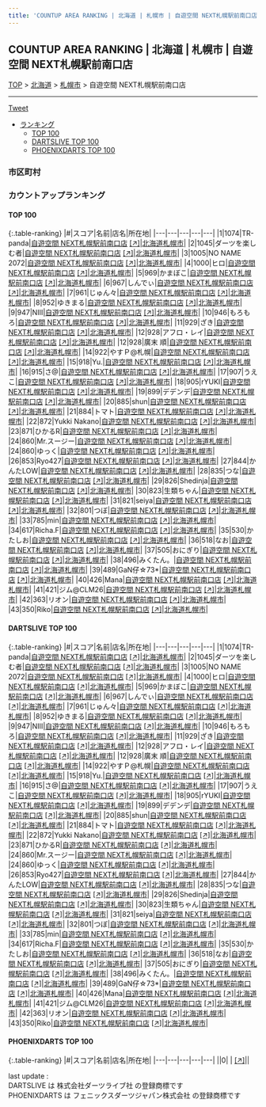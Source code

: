 ```yaml
---
title: 'COUNTUP AREA RANKING | 北海道 | 札幌市 | 自遊空間 NEXT札幌駅前南口店'
---
```

## COUNTUP AREA RANKING | 北海道 | 札幌市 | 自遊空間 NEXT札幌駅前南口店

[TOP](/darts/rank/) > [北海道](/darts/rank/北海道/) > [札幌市](/darts/rank/北海道/札幌市/) > 自遊空間 NEXT札幌駅前南口店

___

<a href="https://twitter.com/share?ref_src=twsrc%5Etfw" data-text="COUNTUP AREA RANKING | 北海道札幌市自遊空間 NEXT札幌駅前南口店" class="twitter-share-button" data-hashtags="DARTSLIVE,PHOENIXDARTS,darts,ダーツ" data-show-count="false">Tweet</a>

* [ランキング](#カウントアップランキング)
    * [TOP 100](#top-100)
    * [DARTSLIVE TOP 100](#dartslive-top-100)
    * [PHOENIXDARTS TOP 100](#phoenixdarts-top-100)

### 市区町村

<ul>

</ul>

### カウントアップランキング

#### TOP 100



{:.table-ranking}
|#|スコア|名前|店名|所在地|
|---|---|---|---|---|
|1|1074|<span class="rank-name-dl">TR-panda</span>|<a href="/darts/rank/shops/5d2a729e026c8fc4f454cb89828a1cfe.html">自遊空間 NEXT札幌駅前南口店</a> <a href="https://search.dartslive.com/jp/shop/5d2a729e026c8fc4f454cb89828a1cfe">[↗]</a>|<a href="/darts/rank/北海道/札幌市">北海道札幌市</a>|
|2|1045|<span class="rank-name-dl">ダーツを楽しむ者</span>|<a href="/darts/rank/shops/5d2a729e026c8fc4f454cb89828a1cfe.html">自遊空間 NEXT札幌駅前南口店</a> <a href="https://search.dartslive.com/jp/shop/5d2a729e026c8fc4f454cb89828a1cfe">[↗]</a>|<a href="/darts/rank/北海道/札幌市">北海道札幌市</a>|
|3|1005|<span class="rank-name-dl">NO NAME 2072</span>|<a href="/darts/rank/shops/5d2a729e026c8fc4f454cb89828a1cfe.html">自遊空間 NEXT札幌駅前南口店</a> <a href="https://search.dartslive.com/jp/shop/5d2a729e026c8fc4f454cb89828a1cfe">[↗]</a>|<a href="/darts/rank/北海道/札幌市">北海道札幌市</a>|
|4|1000|<span class="rank-name-dl">ヒロ</span>|<a href="/darts/rank/shops/5d2a729e026c8fc4f454cb89828a1cfe.html">自遊空間 NEXT札幌駅前南口店</a> <a href="https://search.dartslive.com/jp/shop/5d2a729e026c8fc4f454cb89828a1cfe">[↗]</a>|<a href="/darts/rank/北海道/札幌市">北海道札幌市</a>|
|5|969|<span class="rank-name-dl">かまぼこ</span>|<a href="/darts/rank/shops/5d2a729e026c8fc4f454cb89828a1cfe.html">自遊空間 NEXT札幌駅前南口店</a> <a href="https://search.dartslive.com/jp/shop/5d2a729e026c8fc4f454cb89828a1cfe">[↗]</a>|<a href="/darts/rank/北海道/札幌市">北海道札幌市</a>|
|6|967|<span class="rank-name-dl">しんでぃ</span>|<a href="/darts/rank/shops/5d2a729e026c8fc4f454cb89828a1cfe.html">自遊空間 NEXT札幌駅前南口店</a> <a href="https://search.dartslive.com/jp/shop/5d2a729e026c8fc4f454cb89828a1cfe">[↗]</a>|<a href="/darts/rank/北海道/札幌市">北海道札幌市</a>|
|7|961|<span class="rank-name-dl">じゅん々</span>|<a href="/darts/rank/shops/5d2a729e026c8fc4f454cb89828a1cfe.html">自遊空間 NEXT札幌駅前南口店</a> <a href="https://search.dartslive.com/jp/shop/5d2a729e026c8fc4f454cb89828a1cfe">[↗]</a>|<a href="/darts/rank/北海道/札幌市">北海道札幌市</a>|
|8|952|<span class="rank-name-dl">ゆきまる</span>|<a href="/darts/rank/shops/5d2a729e026c8fc4f454cb89828a1cfe.html">自遊空間 NEXT札幌駅前南口店</a> <a href="https://search.dartslive.com/jp/shop/5d2a729e026c8fc4f454cb89828a1cfe">[↗]</a>|<a href="/darts/rank/北海道/札幌市">北海道札幌市</a>|
|9|947|<span class="rank-name-dl">NIII</span>|<a href="/darts/rank/shops/5d2a729e026c8fc4f454cb89828a1cfe.html">自遊空間 NEXT札幌駅前南口店</a> <a href="https://search.dartslive.com/jp/shop/5d2a729e026c8fc4f454cb89828a1cfe">[↗]</a>|<a href="/darts/rank/北海道/札幌市">北海道札幌市</a>|
|10|946|<span class="rank-name-dl">もろもろ</span>|<a href="/darts/rank/shops/5d2a729e026c8fc4f454cb89828a1cfe.html">自遊空間 NEXT札幌駅前南口店</a> <a href="https://search.dartslive.com/jp/shop/5d2a729e026c8fc4f454cb89828a1cfe">[↗]</a>|<a href="/darts/rank/北海道/札幌市">北海道札幌市</a>|
|11|929|<span class="rank-name-dl">ざき</span>|<a href="/darts/rank/shops/5d2a729e026c8fc4f454cb89828a1cfe.html">自遊空間 NEXT札幌駅前南口店</a> <a href="https://search.dartslive.com/jp/shop/5d2a729e026c8fc4f454cb89828a1cfe">[↗]</a>|<a href="/darts/rank/北海道/札幌市">北海道札幌市</a>|
|12|928|<span class="rank-name-dl">アフロ・レイ</span>|<a href="/darts/rank/shops/5d2a729e026c8fc4f454cb89828a1cfe.html">自遊空間 NEXT札幌駅前南口店</a> <a href="https://search.dartslive.com/jp/shop/5d2a729e026c8fc4f454cb89828a1cfe">[↗]</a>|<a href="/darts/rank/北海道/札幌市">北海道札幌市</a>|
|12|928|<span class="rank-name-dl">廣末 順</span>|<a href="/darts/rank/shops/5d2a729e026c8fc4f454cb89828a1cfe.html">自遊空間 NEXT札幌駅前南口店</a> <a href="https://search.dartslive.com/jp/shop/5d2a729e026c8fc4f454cb89828a1cfe">[↗]</a>|<a href="/darts/rank/北海道/札幌市">北海道札幌市</a>|
|14|922|<span class="rank-name-dl">やすＰ@札幌</span>|<a href="/darts/rank/shops/5d2a729e026c8fc4f454cb89828a1cfe.html">自遊空間 NEXT札幌駅前南口店</a> <a href="https://search.dartslive.com/jp/shop/5d2a729e026c8fc4f454cb89828a1cfe">[↗]</a>|<a href="/darts/rank/北海道/札幌市">北海道札幌市</a>|
|15|918|<span class="rank-name-dl">Yu.</span>|<a href="/darts/rank/shops/5d2a729e026c8fc4f454cb89828a1cfe.html">自遊空間 NEXT札幌駅前南口店</a> <a href="https://search.dartslive.com/jp/shop/5d2a729e026c8fc4f454cb89828a1cfe">[↗]</a>|<a href="/darts/rank/北海道/札幌市">北海道札幌市</a>|
|16|915|<span class="rank-name-dl">さ@</span>|<a href="/darts/rank/shops/5d2a729e026c8fc4f454cb89828a1cfe.html">自遊空間 NEXT札幌駅前南口店</a> <a href="https://search.dartslive.com/jp/shop/5d2a729e026c8fc4f454cb89828a1cfe">[↗]</a>|<a href="/darts/rank/北海道/札幌市">北海道札幌市</a>|
|17|907|<span class="rank-name-dl">うえこ</span>|<a href="/darts/rank/shops/5d2a729e026c8fc4f454cb89828a1cfe.html">自遊空間 NEXT札幌駅前南口店</a> <a href="https://search.dartslive.com/jp/shop/5d2a729e026c8fc4f454cb89828a1cfe">[↗]</a>|<a href="/darts/rank/北海道/札幌市">北海道札幌市</a>|
|18|905|<span class="rank-name-dl">rYUKI</span>|<a href="/darts/rank/shops/5d2a729e026c8fc4f454cb89828a1cfe.html">自遊空間 NEXT札幌駅前南口店</a> <a href="https://search.dartslive.com/jp/shop/5d2a729e026c8fc4f454cb89828a1cfe">[↗]</a>|<a href="/darts/rank/北海道/札幌市">北海道札幌市</a>|
|19|899|<span class="rank-name-dl">デデンデ</span>|<a href="/darts/rank/shops/5d2a729e026c8fc4f454cb89828a1cfe.html">自遊空間 NEXT札幌駅前南口店</a> <a href="https://search.dartslive.com/jp/shop/5d2a729e026c8fc4f454cb89828a1cfe">[↗]</a>|<a href="/darts/rank/北海道/札幌市">北海道札幌市</a>|
|20|885|<span class="rank-name-dl">shun</span>|<a href="/darts/rank/shops/5d2a729e026c8fc4f454cb89828a1cfe.html">自遊空間 NEXT札幌駅前南口店</a> <a href="https://search.dartslive.com/jp/shop/5d2a729e026c8fc4f454cb89828a1cfe">[↗]</a>|<a href="/darts/rank/北海道/札幌市">北海道札幌市</a>|
|21|884|<span class="rank-name-dl">トマト</span>|<a href="/darts/rank/shops/5d2a729e026c8fc4f454cb89828a1cfe.html">自遊空間 NEXT札幌駅前南口店</a> <a href="https://search.dartslive.com/jp/shop/5d2a729e026c8fc4f454cb89828a1cfe">[↗]</a>|<a href="/darts/rank/北海道/札幌市">北海道札幌市</a>|
|22|872|<span class="rank-name-dl">Yukki Nakano</span>|<a href="/darts/rank/shops/5d2a729e026c8fc4f454cb89828a1cfe.html">自遊空間 NEXT札幌駅前南口店</a> <a href="https://search.dartslive.com/jp/shop/5d2a729e026c8fc4f454cb89828a1cfe">[↗]</a>|<a href="/darts/rank/北海道/札幌市">北海道札幌市</a>|
|23|871|<span class="rank-name-dl">ひかるR</span>|<a href="/darts/rank/shops/5d2a729e026c8fc4f454cb89828a1cfe.html">自遊空間 NEXT札幌駅前南口店</a> <a href="https://search.dartslive.com/jp/shop/5d2a729e026c8fc4f454cb89828a1cfe">[↗]</a>|<a href="/darts/rank/北海道/札幌市">北海道札幌市</a>|
|24|860|<span class="rank-name-dl">Mr.スージー</span>|<a href="/darts/rank/shops/5d2a729e026c8fc4f454cb89828a1cfe.html">自遊空間 NEXT札幌駅前南口店</a> <a href="https://search.dartslive.com/jp/shop/5d2a729e026c8fc4f454cb89828a1cfe">[↗]</a>|<a href="/darts/rank/北海道/札幌市">北海道札幌市</a>|
|24|860|<span class="rank-name-dl">ゆっく</span>|<a href="/darts/rank/shops/5d2a729e026c8fc4f454cb89828a1cfe.html">自遊空間 NEXT札幌駅前南口店</a> <a href="https://search.dartslive.com/jp/shop/5d2a729e026c8fc4f454cb89828a1cfe">[↗]</a>|<a href="/darts/rank/北海道/札幌市">北海道札幌市</a>|
|26|853|<span class="rank-name-dl">Ryo427</span>|<a href="/darts/rank/shops/5d2a729e026c8fc4f454cb89828a1cfe.html">自遊空間 NEXT札幌駅前南口店</a> <a href="https://search.dartslive.com/jp/shop/5d2a729e026c8fc4f454cb89828a1cfe">[↗]</a>|<a href="/darts/rank/北海道/札幌市">北海道札幌市</a>|
|27|844|<span class="rank-name-dl">かんたLOW</span>|<a href="/darts/rank/shops/5d2a729e026c8fc4f454cb89828a1cfe.html">自遊空間 NEXT札幌駅前南口店</a> <a href="https://search.dartslive.com/jp/shop/5d2a729e026c8fc4f454cb89828a1cfe">[↗]</a>|<a href="/darts/rank/北海道/札幌市">北海道札幌市</a>|
|28|835|<span class="rank-name-dl">つな</span>|<a href="/darts/rank/shops/5d2a729e026c8fc4f454cb89828a1cfe.html">自遊空間 NEXT札幌駅前南口店</a> <a href="https://search.dartslive.com/jp/shop/5d2a729e026c8fc4f454cb89828a1cfe">[↗]</a>|<a href="/darts/rank/北海道/札幌市">北海道札幌市</a>|
|29|826|<span class="rank-name-dl">Shedinja</span>|<a href="/darts/rank/shops/5d2a729e026c8fc4f454cb89828a1cfe.html">自遊空間 NEXT札幌駅前南口店</a> <a href="https://search.dartslive.com/jp/shop/5d2a729e026c8fc4f454cb89828a1cfe">[↗]</a>|<a href="/darts/rank/北海道/札幌市">北海道札幌市</a>|
|30|823|<span class="rank-name-dl">生類ちゃん</span>|<a href="/darts/rank/shops/5d2a729e026c8fc4f454cb89828a1cfe.html">自遊空間 NEXT札幌駅前南口店</a> <a href="https://search.dartslive.com/jp/shop/5d2a729e026c8fc4f454cb89828a1cfe">[↗]</a>|<a href="/darts/rank/北海道/札幌市">北海道札幌市</a>|
|31|821|<span class="rank-name-dl">seiya</span>|<a href="/darts/rank/shops/5d2a729e026c8fc4f454cb89828a1cfe.html">自遊空間 NEXT札幌駅前南口店</a> <a href="https://search.dartslive.com/jp/shop/5d2a729e026c8fc4f454cb89828a1cfe">[↗]</a>|<a href="/darts/rank/北海道/札幌市">北海道札幌市</a>|
|32|801|<span class="rank-name-dl">つぼ</span>|<a href="/darts/rank/shops/5d2a729e026c8fc4f454cb89828a1cfe.html">自遊空間 NEXT札幌駅前南口店</a> <a href="https://search.dartslive.com/jp/shop/5d2a729e026c8fc4f454cb89828a1cfe">[↗]</a>|<a href="/darts/rank/北海道/札幌市">北海道札幌市</a>|
|33|785|<span class="rank-name-dl">min</span>|<a href="/darts/rank/shops/5d2a729e026c8fc4f454cb89828a1cfe.html">自遊空間 NEXT札幌駅前南口店</a> <a href="https://search.dartslive.com/jp/shop/5d2a729e026c8fc4f454cb89828a1cfe">[↗]</a>|<a href="/darts/rank/北海道/札幌市">北海道札幌市</a>|
|34|617|<span class="rank-name-dl">Richa.F</span>|<a href="/darts/rank/shops/5d2a729e026c8fc4f454cb89828a1cfe.html">自遊空間 NEXT札幌駅前南口店</a> <a href="https://search.dartslive.com/jp/shop/5d2a729e026c8fc4f454cb89828a1cfe">[↗]</a>|<a href="/darts/rank/北海道/札幌市">北海道札幌市</a>|
|35|530|<span class="rank-name-dl">かたしお</span>|<a href="/darts/rank/shops/5d2a729e026c8fc4f454cb89828a1cfe.html">自遊空間 NEXT札幌駅前南口店</a> <a href="https://search.dartslive.com/jp/shop/5d2a729e026c8fc4f454cb89828a1cfe">[↗]</a>|<a href="/darts/rank/北海道/札幌市">北海道札幌市</a>|
|36|518|<span class="rank-name-dl">なお</span>|<a href="/darts/rank/shops/5d2a729e026c8fc4f454cb89828a1cfe.html">自遊空間 NEXT札幌駅前南口店</a> <a href="https://search.dartslive.com/jp/shop/5d2a729e026c8fc4f454cb89828a1cfe">[↗]</a>|<a href="/darts/rank/北海道/札幌市">北海道札幌市</a>|
|37|505|<span class="rank-name-dl">おにぎり</span>|<a href="/darts/rank/shops/5d2a729e026c8fc4f454cb89828a1cfe.html">自遊空間 NEXT札幌駅前南口店</a> <a href="https://search.dartslive.com/jp/shop/5d2a729e026c8fc4f454cb89828a1cfe">[↗]</a>|<a href="/darts/rank/北海道/札幌市">北海道札幌市</a>|
|38|496|<span class="rank-name-dl">みくたん。</span>|<a href="/darts/rank/shops/5d2a729e026c8fc4f454cb89828a1cfe.html">自遊空間 NEXT札幌駅前南口店</a> <a href="https://search.dartslive.com/jp/shop/5d2a729e026c8fc4f454cb89828a1cfe">[↗]</a>|<a href="/darts/rank/北海道/札幌市">北海道札幌市</a>|
|39|489|<span class="rank-name-dl">GaN仔☆73*</span>|<a href="/darts/rank/shops/5d2a729e026c8fc4f454cb89828a1cfe.html">自遊空間 NEXT札幌駅前南口店</a> <a href="https://search.dartslive.com/jp/shop/5d2a729e026c8fc4f454cb89828a1cfe">[↗]</a>|<a href="/darts/rank/北海道/札幌市">北海道札幌市</a>|
|40|426|<span class="rank-name-dl">Mana</span>|<a href="/darts/rank/shops/5d2a729e026c8fc4f454cb89828a1cfe.html">自遊空間 NEXT札幌駅前南口店</a> <a href="https://search.dartslive.com/jp/shop/5d2a729e026c8fc4f454cb89828a1cfe">[↗]</a>|<a href="/darts/rank/北海道/札幌市">北海道札幌市</a>|
|41|421|<span class="rank-name-dl">ジム@CLM26</span>|<a href="/darts/rank/shops/5d2a729e026c8fc4f454cb89828a1cfe.html">自遊空間 NEXT札幌駅前南口店</a> <a href="https://search.dartslive.com/jp/shop/5d2a729e026c8fc4f454cb89828a1cfe">[↗]</a>|<a href="/darts/rank/北海道/札幌市">北海道札幌市</a>|
|42|363|<span class="rank-name-dl">リオン</span>|<a href="/darts/rank/shops/5d2a729e026c8fc4f454cb89828a1cfe.html">自遊空間 NEXT札幌駅前南口店</a> <a href="https://search.dartslive.com/jp/shop/5d2a729e026c8fc4f454cb89828a1cfe">[↗]</a>|<a href="/darts/rank/北海道/札幌市">北海道札幌市</a>|
|43|350|<span class="rank-name-dl">Riko</span>|<a href="/darts/rank/shops/5d2a729e026c8fc4f454cb89828a1cfe.html">自遊空間 NEXT札幌駅前南口店</a> <a href="https://search.dartslive.com/jp/shop/5d2a729e026c8fc4f454cb89828a1cfe">[↗]</a>|<a href="/darts/rank/北海道/札幌市">北海道札幌市</a>|


#### DARTSLIVE TOP 100



{:.table-ranking}
|#|スコア|名前|店名|所在地|
|---|---|---|---|---|
|1|1074|<span class="rank-name-dl">TR-panda</span>|<a href="/darts/rank/shops/5d2a729e026c8fc4f454cb89828a1cfe.html">自遊空間 NEXT札幌駅前南口店</a> <a href="https://search.dartslive.com/jp/shop/5d2a729e026c8fc4f454cb89828a1cfe">[↗]</a>|<a href="/darts/rank/北海道/札幌市">北海道札幌市</a>|
|2|1045|<span class="rank-name-dl">ダーツを楽しむ者</span>|<a href="/darts/rank/shops/5d2a729e026c8fc4f454cb89828a1cfe.html">自遊空間 NEXT札幌駅前南口店</a> <a href="https://search.dartslive.com/jp/shop/5d2a729e026c8fc4f454cb89828a1cfe">[↗]</a>|<a href="/darts/rank/北海道/札幌市">北海道札幌市</a>|
|3|1005|<span class="rank-name-dl">NO NAME 2072</span>|<a href="/darts/rank/shops/5d2a729e026c8fc4f454cb89828a1cfe.html">自遊空間 NEXT札幌駅前南口店</a> <a href="https://search.dartslive.com/jp/shop/5d2a729e026c8fc4f454cb89828a1cfe">[↗]</a>|<a href="/darts/rank/北海道/札幌市">北海道札幌市</a>|
|4|1000|<span class="rank-name-dl">ヒロ</span>|<a href="/darts/rank/shops/5d2a729e026c8fc4f454cb89828a1cfe.html">自遊空間 NEXT札幌駅前南口店</a> <a href="https://search.dartslive.com/jp/shop/5d2a729e026c8fc4f454cb89828a1cfe">[↗]</a>|<a href="/darts/rank/北海道/札幌市">北海道札幌市</a>|
|5|969|<span class="rank-name-dl">かまぼこ</span>|<a href="/darts/rank/shops/5d2a729e026c8fc4f454cb89828a1cfe.html">自遊空間 NEXT札幌駅前南口店</a> <a href="https://search.dartslive.com/jp/shop/5d2a729e026c8fc4f454cb89828a1cfe">[↗]</a>|<a href="/darts/rank/北海道/札幌市">北海道札幌市</a>|
|6|967|<span class="rank-name-dl">しんでぃ</span>|<a href="/darts/rank/shops/5d2a729e026c8fc4f454cb89828a1cfe.html">自遊空間 NEXT札幌駅前南口店</a> <a href="https://search.dartslive.com/jp/shop/5d2a729e026c8fc4f454cb89828a1cfe">[↗]</a>|<a href="/darts/rank/北海道/札幌市">北海道札幌市</a>|
|7|961|<span class="rank-name-dl">じゅん々</span>|<a href="/darts/rank/shops/5d2a729e026c8fc4f454cb89828a1cfe.html">自遊空間 NEXT札幌駅前南口店</a> <a href="https://search.dartslive.com/jp/shop/5d2a729e026c8fc4f454cb89828a1cfe">[↗]</a>|<a href="/darts/rank/北海道/札幌市">北海道札幌市</a>|
|8|952|<span class="rank-name-dl">ゆきまる</span>|<a href="/darts/rank/shops/5d2a729e026c8fc4f454cb89828a1cfe.html">自遊空間 NEXT札幌駅前南口店</a> <a href="https://search.dartslive.com/jp/shop/5d2a729e026c8fc4f454cb89828a1cfe">[↗]</a>|<a href="/darts/rank/北海道/札幌市">北海道札幌市</a>|
|9|947|<span class="rank-name-dl">NIII</span>|<a href="/darts/rank/shops/5d2a729e026c8fc4f454cb89828a1cfe.html">自遊空間 NEXT札幌駅前南口店</a> <a href="https://search.dartslive.com/jp/shop/5d2a729e026c8fc4f454cb89828a1cfe">[↗]</a>|<a href="/darts/rank/北海道/札幌市">北海道札幌市</a>|
|10|946|<span class="rank-name-dl">もろもろ</span>|<a href="/darts/rank/shops/5d2a729e026c8fc4f454cb89828a1cfe.html">自遊空間 NEXT札幌駅前南口店</a> <a href="https://search.dartslive.com/jp/shop/5d2a729e026c8fc4f454cb89828a1cfe">[↗]</a>|<a href="/darts/rank/北海道/札幌市">北海道札幌市</a>|
|11|929|<span class="rank-name-dl">ざき</span>|<a href="/darts/rank/shops/5d2a729e026c8fc4f454cb89828a1cfe.html">自遊空間 NEXT札幌駅前南口店</a> <a href="https://search.dartslive.com/jp/shop/5d2a729e026c8fc4f454cb89828a1cfe">[↗]</a>|<a href="/darts/rank/北海道/札幌市">北海道札幌市</a>|
|12|928|<span class="rank-name-dl">アフロ・レイ</span>|<a href="/darts/rank/shops/5d2a729e026c8fc4f454cb89828a1cfe.html">自遊空間 NEXT札幌駅前南口店</a> <a href="https://search.dartslive.com/jp/shop/5d2a729e026c8fc4f454cb89828a1cfe">[↗]</a>|<a href="/darts/rank/北海道/札幌市">北海道札幌市</a>|
|12|928|<span class="rank-name-dl">廣末 順</span>|<a href="/darts/rank/shops/5d2a729e026c8fc4f454cb89828a1cfe.html">自遊空間 NEXT札幌駅前南口店</a> <a href="https://search.dartslive.com/jp/shop/5d2a729e026c8fc4f454cb89828a1cfe">[↗]</a>|<a href="/darts/rank/北海道/札幌市">北海道札幌市</a>|
|14|922|<span class="rank-name-dl">やすＰ@札幌</span>|<a href="/darts/rank/shops/5d2a729e026c8fc4f454cb89828a1cfe.html">自遊空間 NEXT札幌駅前南口店</a> <a href="https://search.dartslive.com/jp/shop/5d2a729e026c8fc4f454cb89828a1cfe">[↗]</a>|<a href="/darts/rank/北海道/札幌市">北海道札幌市</a>|
|15|918|<span class="rank-name-dl">Yu.</span>|<a href="/darts/rank/shops/5d2a729e026c8fc4f454cb89828a1cfe.html">自遊空間 NEXT札幌駅前南口店</a> <a href="https://search.dartslive.com/jp/shop/5d2a729e026c8fc4f454cb89828a1cfe">[↗]</a>|<a href="/darts/rank/北海道/札幌市">北海道札幌市</a>|
|16|915|<span class="rank-name-dl">さ@</span>|<a href="/darts/rank/shops/5d2a729e026c8fc4f454cb89828a1cfe.html">自遊空間 NEXT札幌駅前南口店</a> <a href="https://search.dartslive.com/jp/shop/5d2a729e026c8fc4f454cb89828a1cfe">[↗]</a>|<a href="/darts/rank/北海道/札幌市">北海道札幌市</a>|
|17|907|<span class="rank-name-dl">うえこ</span>|<a href="/darts/rank/shops/5d2a729e026c8fc4f454cb89828a1cfe.html">自遊空間 NEXT札幌駅前南口店</a> <a href="https://search.dartslive.com/jp/shop/5d2a729e026c8fc4f454cb89828a1cfe">[↗]</a>|<a href="/darts/rank/北海道/札幌市">北海道札幌市</a>|
|18|905|<span class="rank-name-dl">rYUKI</span>|<a href="/darts/rank/shops/5d2a729e026c8fc4f454cb89828a1cfe.html">自遊空間 NEXT札幌駅前南口店</a> <a href="https://search.dartslive.com/jp/shop/5d2a729e026c8fc4f454cb89828a1cfe">[↗]</a>|<a href="/darts/rank/北海道/札幌市">北海道札幌市</a>|
|19|899|<span class="rank-name-dl">デデンデ</span>|<a href="/darts/rank/shops/5d2a729e026c8fc4f454cb89828a1cfe.html">自遊空間 NEXT札幌駅前南口店</a> <a href="https://search.dartslive.com/jp/shop/5d2a729e026c8fc4f454cb89828a1cfe">[↗]</a>|<a href="/darts/rank/北海道/札幌市">北海道札幌市</a>|
|20|885|<span class="rank-name-dl">shun</span>|<a href="/darts/rank/shops/5d2a729e026c8fc4f454cb89828a1cfe.html">自遊空間 NEXT札幌駅前南口店</a> <a href="https://search.dartslive.com/jp/shop/5d2a729e026c8fc4f454cb89828a1cfe">[↗]</a>|<a href="/darts/rank/北海道/札幌市">北海道札幌市</a>|
|21|884|<span class="rank-name-dl">トマト</span>|<a href="/darts/rank/shops/5d2a729e026c8fc4f454cb89828a1cfe.html">自遊空間 NEXT札幌駅前南口店</a> <a href="https://search.dartslive.com/jp/shop/5d2a729e026c8fc4f454cb89828a1cfe">[↗]</a>|<a href="/darts/rank/北海道/札幌市">北海道札幌市</a>|
|22|872|<span class="rank-name-dl">Yukki Nakano</span>|<a href="/darts/rank/shops/5d2a729e026c8fc4f454cb89828a1cfe.html">自遊空間 NEXT札幌駅前南口店</a> <a href="https://search.dartslive.com/jp/shop/5d2a729e026c8fc4f454cb89828a1cfe">[↗]</a>|<a href="/darts/rank/北海道/札幌市">北海道札幌市</a>|
|23|871|<span class="rank-name-dl">ひかるR</span>|<a href="/darts/rank/shops/5d2a729e026c8fc4f454cb89828a1cfe.html">自遊空間 NEXT札幌駅前南口店</a> <a href="https://search.dartslive.com/jp/shop/5d2a729e026c8fc4f454cb89828a1cfe">[↗]</a>|<a href="/darts/rank/北海道/札幌市">北海道札幌市</a>|
|24|860|<span class="rank-name-dl">Mr.スージー</span>|<a href="/darts/rank/shops/5d2a729e026c8fc4f454cb89828a1cfe.html">自遊空間 NEXT札幌駅前南口店</a> <a href="https://search.dartslive.com/jp/shop/5d2a729e026c8fc4f454cb89828a1cfe">[↗]</a>|<a href="/darts/rank/北海道/札幌市">北海道札幌市</a>|
|24|860|<span class="rank-name-dl">ゆっく</span>|<a href="/darts/rank/shops/5d2a729e026c8fc4f454cb89828a1cfe.html">自遊空間 NEXT札幌駅前南口店</a> <a href="https://search.dartslive.com/jp/shop/5d2a729e026c8fc4f454cb89828a1cfe">[↗]</a>|<a href="/darts/rank/北海道/札幌市">北海道札幌市</a>|
|26|853|<span class="rank-name-dl">Ryo427</span>|<a href="/darts/rank/shops/5d2a729e026c8fc4f454cb89828a1cfe.html">自遊空間 NEXT札幌駅前南口店</a> <a href="https://search.dartslive.com/jp/shop/5d2a729e026c8fc4f454cb89828a1cfe">[↗]</a>|<a href="/darts/rank/北海道/札幌市">北海道札幌市</a>|
|27|844|<span class="rank-name-dl">かんたLOW</span>|<a href="/darts/rank/shops/5d2a729e026c8fc4f454cb89828a1cfe.html">自遊空間 NEXT札幌駅前南口店</a> <a href="https://search.dartslive.com/jp/shop/5d2a729e026c8fc4f454cb89828a1cfe">[↗]</a>|<a href="/darts/rank/北海道/札幌市">北海道札幌市</a>|
|28|835|<span class="rank-name-dl">つな</span>|<a href="/darts/rank/shops/5d2a729e026c8fc4f454cb89828a1cfe.html">自遊空間 NEXT札幌駅前南口店</a> <a href="https://search.dartslive.com/jp/shop/5d2a729e026c8fc4f454cb89828a1cfe">[↗]</a>|<a href="/darts/rank/北海道/札幌市">北海道札幌市</a>|
|29|826|<span class="rank-name-dl">Shedinja</span>|<a href="/darts/rank/shops/5d2a729e026c8fc4f454cb89828a1cfe.html">自遊空間 NEXT札幌駅前南口店</a> <a href="https://search.dartslive.com/jp/shop/5d2a729e026c8fc4f454cb89828a1cfe">[↗]</a>|<a href="/darts/rank/北海道/札幌市">北海道札幌市</a>|
|30|823|<span class="rank-name-dl">生類ちゃん</span>|<a href="/darts/rank/shops/5d2a729e026c8fc4f454cb89828a1cfe.html">自遊空間 NEXT札幌駅前南口店</a> <a href="https://search.dartslive.com/jp/shop/5d2a729e026c8fc4f454cb89828a1cfe">[↗]</a>|<a href="/darts/rank/北海道/札幌市">北海道札幌市</a>|
|31|821|<span class="rank-name-dl">seiya</span>|<a href="/darts/rank/shops/5d2a729e026c8fc4f454cb89828a1cfe.html">自遊空間 NEXT札幌駅前南口店</a> <a href="https://search.dartslive.com/jp/shop/5d2a729e026c8fc4f454cb89828a1cfe">[↗]</a>|<a href="/darts/rank/北海道/札幌市">北海道札幌市</a>|
|32|801|<span class="rank-name-dl">つぼ</span>|<a href="/darts/rank/shops/5d2a729e026c8fc4f454cb89828a1cfe.html">自遊空間 NEXT札幌駅前南口店</a> <a href="https://search.dartslive.com/jp/shop/5d2a729e026c8fc4f454cb89828a1cfe">[↗]</a>|<a href="/darts/rank/北海道/札幌市">北海道札幌市</a>|
|33|785|<span class="rank-name-dl">min</span>|<a href="/darts/rank/shops/5d2a729e026c8fc4f454cb89828a1cfe.html">自遊空間 NEXT札幌駅前南口店</a> <a href="https://search.dartslive.com/jp/shop/5d2a729e026c8fc4f454cb89828a1cfe">[↗]</a>|<a href="/darts/rank/北海道/札幌市">北海道札幌市</a>|
|34|617|<span class="rank-name-dl">Richa.F</span>|<a href="/darts/rank/shops/5d2a729e026c8fc4f454cb89828a1cfe.html">自遊空間 NEXT札幌駅前南口店</a> <a href="https://search.dartslive.com/jp/shop/5d2a729e026c8fc4f454cb89828a1cfe">[↗]</a>|<a href="/darts/rank/北海道/札幌市">北海道札幌市</a>|
|35|530|<span class="rank-name-dl">かたしお</span>|<a href="/darts/rank/shops/5d2a729e026c8fc4f454cb89828a1cfe.html">自遊空間 NEXT札幌駅前南口店</a> <a href="https://search.dartslive.com/jp/shop/5d2a729e026c8fc4f454cb89828a1cfe">[↗]</a>|<a href="/darts/rank/北海道/札幌市">北海道札幌市</a>|
|36|518|<span class="rank-name-dl">なお</span>|<a href="/darts/rank/shops/5d2a729e026c8fc4f454cb89828a1cfe.html">自遊空間 NEXT札幌駅前南口店</a> <a href="https://search.dartslive.com/jp/shop/5d2a729e026c8fc4f454cb89828a1cfe">[↗]</a>|<a href="/darts/rank/北海道/札幌市">北海道札幌市</a>|
|37|505|<span class="rank-name-dl">おにぎり</span>|<a href="/darts/rank/shops/5d2a729e026c8fc4f454cb89828a1cfe.html">自遊空間 NEXT札幌駅前南口店</a> <a href="https://search.dartslive.com/jp/shop/5d2a729e026c8fc4f454cb89828a1cfe">[↗]</a>|<a href="/darts/rank/北海道/札幌市">北海道札幌市</a>|
|38|496|<span class="rank-name-dl">みくたん。</span>|<a href="/darts/rank/shops/5d2a729e026c8fc4f454cb89828a1cfe.html">自遊空間 NEXT札幌駅前南口店</a> <a href="https://search.dartslive.com/jp/shop/5d2a729e026c8fc4f454cb89828a1cfe">[↗]</a>|<a href="/darts/rank/北海道/札幌市">北海道札幌市</a>|
|39|489|<span class="rank-name-dl">GaN仔☆73*</span>|<a href="/darts/rank/shops/5d2a729e026c8fc4f454cb89828a1cfe.html">自遊空間 NEXT札幌駅前南口店</a> <a href="https://search.dartslive.com/jp/shop/5d2a729e026c8fc4f454cb89828a1cfe">[↗]</a>|<a href="/darts/rank/北海道/札幌市">北海道札幌市</a>|
|40|426|<span class="rank-name-dl">Mana</span>|<a href="/darts/rank/shops/5d2a729e026c8fc4f454cb89828a1cfe.html">自遊空間 NEXT札幌駅前南口店</a> <a href="https://search.dartslive.com/jp/shop/5d2a729e026c8fc4f454cb89828a1cfe">[↗]</a>|<a href="/darts/rank/北海道/札幌市">北海道札幌市</a>|
|41|421|<span class="rank-name-dl">ジム@CLM26</span>|<a href="/darts/rank/shops/5d2a729e026c8fc4f454cb89828a1cfe.html">自遊空間 NEXT札幌駅前南口店</a> <a href="https://search.dartslive.com/jp/shop/5d2a729e026c8fc4f454cb89828a1cfe">[↗]</a>|<a href="/darts/rank/北海道/札幌市">北海道札幌市</a>|
|42|363|<span class="rank-name-dl">リオン</span>|<a href="/darts/rank/shops/5d2a729e026c8fc4f454cb89828a1cfe.html">自遊空間 NEXT札幌駅前南口店</a> <a href="https://search.dartslive.com/jp/shop/5d2a729e026c8fc4f454cb89828a1cfe">[↗]</a>|<a href="/darts/rank/北海道/札幌市">北海道札幌市</a>|
|43|350|<span class="rank-name-dl">Riko</span>|<a href="/darts/rank/shops/5d2a729e026c8fc4f454cb89828a1cfe.html">自遊空間 NEXT札幌駅前南口店</a> <a href="https://search.dartslive.com/jp/shop/5d2a729e026c8fc4f454cb89828a1cfe">[↗]</a>|<a href="/darts/rank/北海道/札幌市">北海道札幌市</a>|


#### PHOENIXDARTS TOP 100



{:.table-ranking}
|#|スコア|名前|店名|所在地|
|---|---|---|---|---|
||0|<span class="rank-name-dl"> </span>|<a href="/darts/rank/shops/.html"></a> <a href="">[↗]</a>|<a href="/darts/rank//"></a>|


<div class="footer border-top border-gray-light mt-5 pt-3 text-right text-gray">
    last update : <span style="font-weight: italic" id="foot_last_modified"></span><br />
    DARTSLIVE は 株式会社ダーツライブ社 の登録商標です<br />
    PHOENIXDARTS は フェニックスダーツジャパン株式会社 の登録商標です<br />
</div>

<script src="https://cdnjs.cloudflare.com/ajax/libs/jquery.tablesorter/2.31.3/js/jquery.tablesorter.min.js" integrity="sha512-qzgd5cYSZcosqpzpn7zF2ZId8f/8CHmFKZ8j7mU4OUXTNRd5g+ZHBPsgKEwoqxCtdQvExE5LprwwPAgoicguNg==" crossorigin="anonymous" referrerpolicy="no-referrer"></script>
<link rel="stylesheet" href="https://cdnjs.cloudflare.com/ajax/libs/jquery.tablesorter/2.31.3/css/theme.default.min.css" integrity="sha512-wghhOJkjQX0Lh3NSWvNKeZ0ZpNn+SPVXX1Qyc9OCaogADktxrBiBdKGDoqVUOyhStvMBmJQ8ZdMHiR3wuEq8+w==" crossorigin="anonymous" referrerpolicy="no-referrer" />
<script>
$(function() {
    $(".table-ranking").tablesorter({sortList:[[0, 0]]});
    $("#foot_last_modified").text(formatDate(new Date(document.lastModified), 'yyyy-MM-dd HH:mm:ss'));
});
</script>

<script async src="https://platform.twitter.com/widgets.js" charset="utf-8"></script>